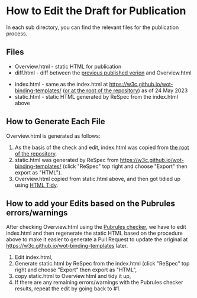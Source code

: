 # How to Edit the Draft for Publication

In each sub directory, you can find the relevant files for the publication process.

## Files

* Overview.html - static HTML for publication
* diff.html - diff between the [previous published verion](https://www.w3.org/wot-binding-templates/) and Overview.html
<!-- Update the above URL to a static one -->
* index.html - same as the index.html at <https://w3c.github.io/wot-binding-templates/> ([or at the root of the repository](../index.html)) as of 24 May 2023
* static.html - static HTML generated by ReSpec from the index.html above

## How to Generate Each File

Overview.html is generated as follows:

1. As the basis of the check and edit, index.html was copied from [the root of the repository](../index.html).
2. static.html was generated by ReSpec from <https://w3c.github.io/wot-binding-templates/> (click "ReSpec" top right and choose "Export" then export as "HTML").
3. Overview.html copied from static.html above, and then got tidied up using [HTML Tidy](https://www.html-tidy.org/).

## How to add your Edits based on the Pubrules errors/warnings

After checking Overview.html using the [Pubrules checker](https://www.w3.org/pubrules/), we have to edit index.html and then
regenerate the static HTML based on the procedure above to make it easier to generate a Pull Request to update the original
at <https://w3c.github.io/wot-binding-templates> later.

1. Edit index.html,
2. Generate static.html by ReSpec from the index.html (click "ReSpec" top right and choose "Export" then export as "HTML",
3. copy static.html to Overview.html and tidy it up,
4. If there are any remaining errors/warnings with the Pubrules checker results, repeat the edit by going back to #1.
